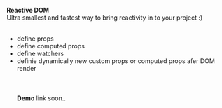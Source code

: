 <strong>Reactive DOM</strong><br>Ultra smallest and fastest way to bring reactivity in to your project :)
<br><br>
- define props<br>
- define computed props<br>
- define watchers<br>
- definie dynamically new custom props or computed props afer DOM render
<br><br><br><br>
<strong>Demo</strong> link soon..
